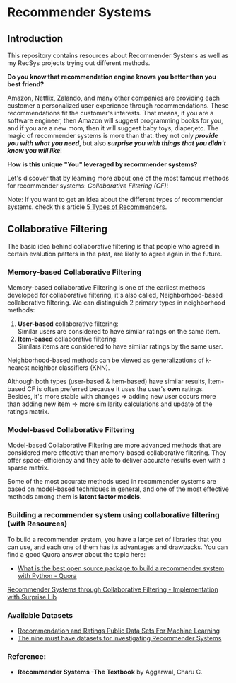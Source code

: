 # Recommender Systems
## Introduction
This repository contains resources about Recommender Systems as well as my RecSys projects trying out different methods.

**Do you know that recommendation engine knows you better than you best friend?** 

Amazon, Netflix, Zalando, and many other companies are providing each customer a personalized user experience through recommendations. These recommendations fit the customer's interests. That means, if you are a software engineer, then Amazon will suggest programming books for you, and if you are a new mom, then it will suggest baby toys, diaper,etc. 
The magic of recommender systems is more than that: they not only ***provide you with what you need***, but also ***surprise you with things that you didn't know you will like***!

**How is this unique "You" leveraged by recommender systems?**

Let's discover that by learning more about one of the most famous methods for recommender systems: *Collaborative Filtering (CF)*!

Note: If you want to get an idea about the different types of recommender systems. check this article [5 Types of Recommenders](https://www.datasciencecentral.com/profiles/blogs/5-types-of-recommenders).

## Collaborative Filtering 
The basic idea behind collaborative filtering is that people who agreed in certain evalution patters in the past, are likely to agree again in the future.

### Memory-based Collaborative Filtering
Memory-based collaborative Filtering is one of the earliest methods developed for collaborative filtering, it's also called, Neighborhood-based collaborative filtering. We can distinguich 2 primary types in neighborhood methods:
1. **User-based** collaborative filtering:<br>
   Similar users are considered to have similar ratings on the same item.
2. **Item-based** collaborative filtering:<br>
   Similars items are considered to have similar ratings by the same user. <br>

Neighborhood-based methods can be viewed as generalizations of k-nearest neighbor classifiers (KNN).

Although both types (user-based & item-based) have similar results, Item-based CF is often preferred because it uses the user's **own** ratings. Besides, it's more stable with changes => adding new user occurs more than adding new item => more similarity calculations and update of the ratings matrix.
### Model-based Collaborative Filtering

Model-based Collaborative Filtering are more advanced methods that are considered more effective than memory-based collaborative filtering. They offer space-efficiency and they able to deliver accurate results even with a sparse matrix.

Some of the most accurate methods used in recommender systems are based on model-based techniques in general, and one of the most effective methods among them is **latent factor models**.


### Building a recommender system using collaborative filtering (with Resources)

To build a recommender system, you have a large set of libraries that you can use, and each one of them has its advantages and drawbacks.
You can find a good Quora answer about the topic here:

* [What is the best open source package to build a recommender system with Python - Quora](https://www.quora.com/What-is-the-best-open-source-package-to-build-a-recommender-system-in-Python/answer/Xavier-Amatriain?srid=hpTX9)

[Recommender Systems through Collaborative Filtering - Implementation with Surprise Lib](https://blog.dominodatalab.com/recommender-systems-collaborative-filtering/)


### Available Datasets

* [Recommendation and Ratings Public Data Sets For Machine Learning](https://gist.github.com/entaroadun/1653794)
* [The nine must have datasets for investigating Recommender Systems](https://gab41.lab41.org/the-nine-must-have-datasets-for-investigating-recommender-systems-ce9421bf981c)

### Reference:
* **Recommender Systems -The Textbook** by Aggarwal, Charu C.
